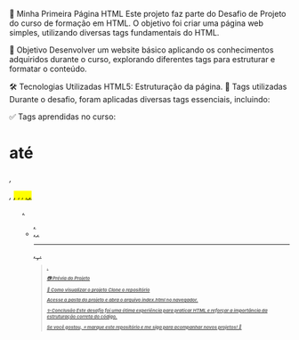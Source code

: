 🚀 Minha Primeira Página HTML
Este projeto faz parte do Desafio de Projeto do curso de formação em HTML. O objetivo foi criar uma página web simples, utilizando diversas tags fundamentais do HTML.

📌 Objetivo
Desenvolver um website básico aplicando os conhecimentos adquiridos durante o curso, explorando diferentes tags para estruturar e formatar o conteúdo.

🛠️ Tecnologias Utilizadas
HTML5: Estruturação da página.
📜 Tags utilizadas
Durante o desafio, foram aplicadas diversas tags essenciais, incluindo:

✅ Tags aprendidas no curso:
<h1> até <h6>, <p>, <mark>, <small>, <i>, <u>, <strong>, <ol>, <ul>, <li>, <a>, <hr>, <sub>, <sup>, <blockquote>.
  
📷 Prévia do Projeto


📂 Como visualizar o projeto
Clone o repositório

Acesse a pasta do projeto e abra o arquivo index.html no navegador.

✨ Conclusão
Este desafio foi uma ótima experiência para praticar HTML e reforçar a importância da estruturação correta do código.

Se você gostou, ⭐ marque este repositório e me siga para acompanhar novos projetos! 🚀
